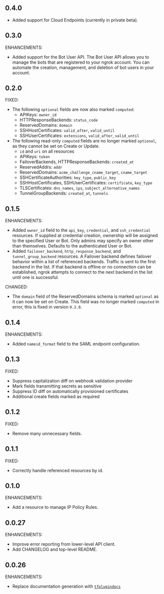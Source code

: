 <!-- Code generated for API Clients. DO NOT EDIT. -->

## 0.4.0
* Added support for Cloud Endpoints (currently in private beta).

## 0.3.0

ENHANCEMENTS:

* Added support for the Bot User API. The Bot User API allows you to manage the bots that are registered to your ngrok account. You can automate the creation, management, and deletion of bot users in your account.

## 0.2.0

FIXED:

* The following `optional` fields are now also marked `computed`:
  * APIKeys: `owner_id`
  * HTTPResponseBackends: `status_code`
  * ReservedDomains: `domain`
  * SSHHostCertificates: `valid_after`, `valid_until`
  * SSHUserCertificates: `extensions`, `valid_after`, `valid_until`
* The following read-only `computed` fields are no longer marked `optional`, as they cannot be set on Create or Update.
  * `id` and `uri` on all resources
  * APIKeys: `token`
  * FailoverBackends, HTTPResponseBackends: `created_at`
  * ReservedAddrs: `addr`
  * ReservedDomains: `acme_challenge_cname_target`, `cname_target`
  * SSHCertificateAuthorities: `key_type`, `public_key`
  * SSHHostCertificates, SSHUserCertificates: `certificate`, `key_type`
  * TLSCertificates: `dns_names`, `ips`, `subject_alternative_names`
  * TunnelGroupBackends: `created_at`, `tunnels`

## 0.1.5

ENHANCEMENTS:

* Added `owner_id` field to the `api_key`, `credential`, and `ssh_credential` resources. If supplied at credential creation, ownership will be assigned to the specified User or Bot. Only admins may specify an owner other than themselves. Defaults to the authenticated User or Bot.
* Added `failover_backend`, `http_response_backend`, and `tunnel_group_backend` resources. A Failover backend defines failover behavior within a list of referenced backends. Traffic is sent to the first backend in the list. If that backend is offline or no connection can be established, ngrok attempts to connect to the next backend in the list until one is successful.

CHANGED:

* The `domain` field of the ReservedDomains schema is marked `optional` as it can now be set on Create. This field was no longer marked `computed` in error, this is fixed in version `0.2.0`.

## 0.1.4

ENHANCEMENTS:

* Added `nameid_format` field to the SAML endpoint configuration.

## 0.1.3

FIXED:

* Suppress capitalization diff on webhook validation provider
* Mark fields transmitting secrets as sensitive
* Suppress ID diff on automatically provisioned certificates
* Additional create fields marked as required

## 0.1.2

FIXED:

* Remove many unnecessary fields.

## 0.1.1

FIXED:

* Correctly handle referenced resources by id.

## 0.1.0

ENHANCEMENTS:

* Add a resource to manage IP Policy Rules.

## 0.0.27

ENHANCEMENTS:

* Improve error reporting from lower-level API client.
* Add CHANGELOG and top-level README.

## 0.0.26

ENHANCEMENTS:

* Replace documentation generation with [`tfplugindocs`](https://github.com/hashicorp/terraform-plugin-docs)
